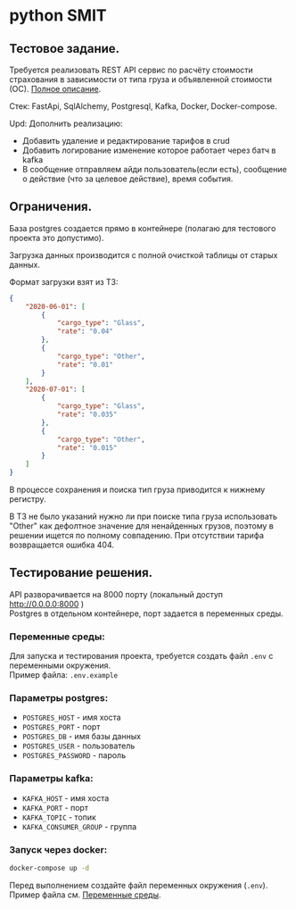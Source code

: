 # python SMIT

## Тестовое задание.
Требуется реализовать REST API сервис по расчёту стоимости страхования в зависимости от типа груза и объявленной
стоимости (ОС). [Полное описание](docs/Python_SMIT.pdf).

Стек: FastApi, SqlAlchemy, Postgresql, Kafka, Docker, Docker-compose.

Upd:
Дополнить реализацию:
- Добавить удаление и редактирование тарифов в crud
- Добавить логирование изменение которое работает через батч в kafka
- В сообщение отправляем айди пользователь(если есть),  сообщение о действие (что за целевое действие), время события.

## Ограничения.
База postgres создается прямо в контейнере (полагаю для тестового проекта это допустимо).  

Загрузка данных производится с полной очисткой таблицы от старых данных.

Формат загрузки взят из ТЗ:
```json
{
    "2020-06-01": [
        {
            "cargo_type": "Glass",
            "rate": "0.04"
        },
        {
            "cargo_type": "Other",
            "rate": "0.01"
        }
    ],
    "2020-07-01": [
        {
            "cargo_type": "Glass",
            "rate": "0.035"
        },
        {
            "cargo_type": "Other",
            "rate": "0.015"
        }
    ]
}
```
В процессе сохранения и поиска тип груза приводится к нижнему регистру.

В ТЗ не было указаний нужно ли при поиске типа груза использовать "Other" как 
дефолтное значение для ненайденных грузов, поэтому в решении ищется по полному 
совпадению. При отсутствии тарифа возвращается ошибка 404.

## Тестирование решения.
АPI разворачивается на 8000 порту (локальный доступ http://0.0.0.0:8000 )  
Postgres в отдельном контейнере, порт задается в переменных среды.

### Переменные среды:
Для запуска и тестирования проекта, требуется создать файл `.env` с переменными окружения.\
Пример файла: `.env.example`

### Параметры postgres:
- `POSTGRES_HOST` - имя хоста
- `POSTGRES_PORT` - порт
- `POSTGRES_DB` - имя базы данных
- `POSTGRES_USER` - пользователь
- `POSTGRES_PASSWORD` - пароль
### Параметры kafka:
- `KAFKA_HOST` - имя хоста
- `KAFKA_PORT` - порт
- `KAFKA_TOPIC` - топик
- `KAFKA_CONSUMER_GROUP` - группа

### Запуск через docker:
```sh
docker-compose up -d
```
Перед выполнением создайте файл переменных окружения (`.env`).\
Пример файла см. [Переменные среды](#Переменные-среды).
